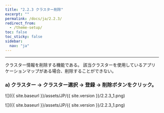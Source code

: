 ```yaml
---
title: "2.2.3 クラスター削除"
excerpt: ""
permalink: /docs/ja/2.2.3/
redirect_from:
  - /theme-setup/
toc: false
toc_sticky: false
sidebar:
  nav: "ja"
---
```



---

クラスター情報を削除する機能である。 該当クラスターを使用しているアプリケーションマップがある場合、削除することができない。

### a\) クラスター → クラスター選択 → 登録 → 削除ボタンをクリック。
![]({{ site.baseurl }}/assets/JP/{{ site.version }}/2.2.3_1.png)

![]({{ site.baseurl }}/assets/JP/{{ site.version }}/2.2.3_1.png)
